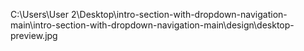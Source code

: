 C:\Users\User 2\Desktop\intro-section-with-dropdown-navigation-main\intro-section-with-dropdown-navigation-main\design\desktop-preview.jpg
